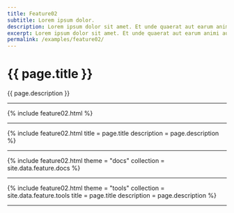 ```yaml
---
title: Feature02
subtitle: Lorem ipsum dolor.
description: Lorem ipsum dolor sit amet. Et unde quaerat aut earum animi aut explicabo saepe qui quibusdam accusamus ut velit asperiores vel natus temporibus. Qui sapiente saepe qui totam saepe est suscipit quia vel error provident cum omnis eius aut galisum rem nulla dolor? Qui internos voluptas est nulla odit est temporibus expedita eos quidem cumque. Ea voluptates eligendi quo rerum libero et molestiae harum vel fugit magni et cupiditate optio At quia consequuntur ut exercitationem laboriosam. Cum blanditiis voluptatibus At amet sunt At quia deleniti id quibusdam neque ut odio placeat.
excerpt: Lorem ipsum dolor sit amet. Et unde quaerat aut earum animi aut explicabo saepe qui quibusdam accusamus ut velit asperiores vel natus temporibus.
permalink: /examples/feature02/
---
```


<h1>{{ page.title }}</h1>
<p class = "text-justify">{{ page.description }}</p>
<hr>
{% include feature02.html   %}<hr>
{% include feature02.html   title = page.title
                            description = page.description %}<hr>
{% include feature02.html   theme = "docs" 
                            collection = site.data.feature.docs %}<hr>
{% include feature02.html   theme = "tools" 
                            collection = site.data.feature.tools 
                            title = page.title                            
                            description = page.description %}<hr>
